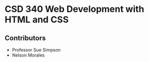 # CSD 340 Web Development with HTML and CSS

## Contributors
* Professor Sue Simpson
* Nelson Morales
